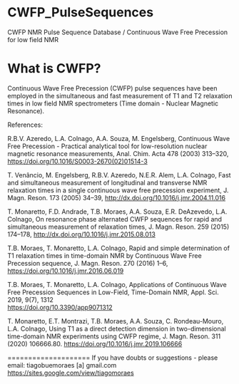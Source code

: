# CWFP_PulseSequences
CWFP NMR Pulse Sequence Database / Continuous Wave Free Precession for low field NMR

What is CWFP?
=============
Continuous Wave Free Precession (CWFP) pulse sequences have been employed in the simultaneous and fast measurement of T1 and T2 relaxation times in
low field NMR spectrometers (Time domain - Nuclear Magnetic Resonance).

References:

R.B.V. Azeredo, L.A. Colnago, A.A. Souza, M. Engelsberg, 
Continuous Wave Free Precession - Practical analytical tool for low-resolution nuclear magnetic resonance measurements, 
Anal. Chim. Acta 478 (2003) 313–320, https://doi.org/10.1016/S0003-2670(02)01514-3

T. Venâncio, M. Engelsberg, R.B.V. Azeredo, N.E.R. Alem, L.A. Colnago, 
Fast and simultaneous measurement of longitudinal and transverse NMR relaxation times in a single continuous wave free precession experiment, 
J. Magn. Reson. 173 (2005) 34–39, http://dx.doi.org/10.1016/j.jmr.2004.11.016

T. Monaretto, F.D. Andrade, T.B. Moraes, A.A. Souza, E.R. DeAzevedo, L.A. Colnago, 
On resonance phase alternated CWFP sequences for rapid and simultaneous measurement of relaxation times, J. Magn. Reson. 259 (2015) 174–178, 
http://dx.doi.org/10.1016/j.jmr.2015.08.013

T.B. Moraes, T. Monaretto, L.A. Colnago, 
Rapid and simple determination of T1 relaxation times in time-domain NMR by Continuous Wave Free Precession sequence, J. Magn. Reson. 270 (2016) 1–6, 
https://doi.org/10.1016/j.jmr.2016.06.019

T.B. Moraes, T. Monaretto, L.A. Colnago, 
Applications of Continuous Wave Free Precession Sequences in Low-Field, Time-Domain NMR, Appl. Sci. 2019, 9(7), 1312	
https://doi.org/10.3390/app9071312

T. Monaretto, E.T. Montrazi, T.B. Moraes, A.A. Souza, C. Rondeau-Mouro, L.A. Colnago, 
Using T1 as a direct detection dimension in two-dimensional time-domain NMR experiments using CWFP regime, 
J. Magn. Reson. 311 (2020) 106666.80.	https://doi.org/10.1016/j.jmr.2019.106666

====================
If you have doubts or suggestions - please email:  tiagobuemoraes [a] gmail.com
https://sites.google.com/view/tiagomoraes

